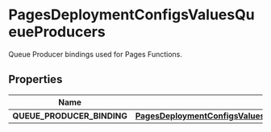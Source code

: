 

# PagesDeploymentConfigsValuesQueueProducers

Queue Producer bindings used for Pages Functions.

## Properties

| Name | Type | Description | Notes |
|------------ | ------------- | ------------- | -------------|
|**QUEUE_PRODUCER_BINDING** | [**PagesDeploymentConfigsValuesQueueProducersQUEUEPRODUCERBINDING**](PagesDeploymentConfigsValuesQueueProducersQUEUEPRODUCERBINDING.md) |  |  [optional] |



